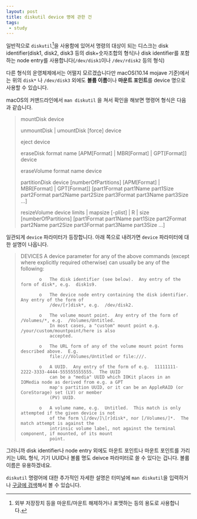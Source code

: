 ```yaml
---
layout: post
title: diskutil device 명에 관한 건
tags: 
 - study
---
```


일반적으로 `diskutil`[^1]을 사용함에 있어서 명령의 대상이 되는 디스크는 disk identifier(disk1, disk2, disk3 등의 disk+숫자조합의 형식)나 disk identifier를 포함하는 node entry를 사용합니다(`/dev/disk1`이나 `/dev/rdisk2` 등의 형식)

[^1]: 외부 저장장치 등을 마운트/마운트 해제하거나 포맷하는 등의 용도로 사용합니다.

다른 형식의 운영체제에서는 어떨지 모르겠습니다만 macOS(10.14 mojave 기준)에서는 위의 `disk*` 나 `/dev/disk3` 외에도 **볼륨 이름**이나 **마운트 포인트**를 device 명으로 사용할 수 있습니다.

macOS의 커맨드라인에서 `man diskutil` 을 쳐서 확인을 해보면 명령어 형식은 다음과 같습니다.

> mountDisk device
>
> unmountDisk \| umountDisk [force] device
>
> eject device
> 
> eraseDisk format name \[APM\[Format] \| MBR[Format] \| GPT[Format]] device
>
> eraseVolume format name device
> 
> partitionDisk device \[numberOfPartitions] \[APM\[Format] \| MBR\[Format] \| GPT\[Format]] [part1Format
>                part1Name part1Size part2Format part2Name part2Size part3Format part3Name part3Size
>               ...]
>
> resizeVolume device limits \| mapsize \[-plist] \| R \| size \[numberOfPartitions] [part1Format
>                part1Name part1Size part2Format part2Name part2Size part3Format part3Name part3Size
>                ...]

일관되게 `device` 파라미터가 등장합니다. 아래 쪽으로 내려가면 `device` 파라미터에 대한 설명이 나옵니다.


> DEVICES
>      A device parameter for any of the above commands (except where explicitly required otherwise) can
>      usually be any of the following:
>
>            o   The disk identifier (see below).  Any entry of the form of disk*, e.g.  disk1s9.
>        
>            o   The device node entry containing the disk identifier.  Any entry of the form of
>                /dev/[r]disk*, e.g.  /dev/disk2.
>        
>            o   The volume mount point.  Any entry of the form of /Volumes/*, e.g.  /Volumes/Untitled.
>                In most cases, a "custom" mount point e.g.  /your/custom/mountpoint/here is also
>                accepted.
>        
>            o   The URL form of any of the volume mount point forms described above.  E.g.
>                file:///Volumes/Untitled or file:///.
>        
>            o   A UUID.  Any entry of the form of e.g.  11111111-2222-3333-4444-555555555555.  The UUID
>                can be a "media" UUID which IOKit places in an IOMedia node as derived from e.g. a GPT
>                map's partition UUID, or it can be an AppleRAID (or CoreStorage) set (LV) or member
>                (PV) UUID.
>        
>            o   A volume name, e.g.  Untitled.  This match is only attempted if the given device is not
>                of the form \[/dev/]\[r]disk*, nor [/Volumes/]*.  The match attempt is against the
>                intrinsic volume label, not against the terminal component, if mounted, of its mount
>                point.

그러니까 disk identifier나 node entry 외에도 마운트 포인트나 마운트 포인트를 가리키는 URL 형식, 기기 UUID나 볼륨 명도 deivce 파라미터로 쓸 수 있다는 겁니다. 볼륨 이름은 유용하겠네요.

`diskutil` 명령어에 대한 추가적인 자세한 설명은 터미널에 `man diskutil`을 입력하거나 [구글에 검색](https://www.google.co.kr/search?q=man+diskutil)해서 볼 수 있습니다. 
